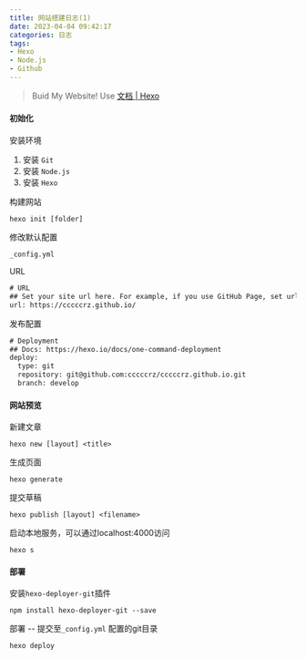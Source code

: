 ```yaml
---
title: 网站搭建日志(1)
date: 2023-04-04 09:42:17
categories: 日志
tags:
- Hexo
- Node.js
- Github
---
```


> Buid My Website! Use [文档 | Hexo](https://hexo.io/zh-cn/docs/)
>
> <!--more-->


#### 初始化

安装环境

1. 安装 `Git`
2. 安装 `Node.js`
3. 安装 `Hexo`

构建网站

```git
hexo init [folder]
```

修改默认配置

`_config.yml`

URL

```txt
# URL
## Set your site url here. For example, if you use GitHub Page, set url as 'https://username.github.io/project'
url: https://cccccrz.github.io/
```

发布配置

```txt
# Deployment
## Docs: https://hexo.io/docs/one-command-deployment
deploy:
  type: git
  repository: git@github.com:cccccrz/cccccrz.github.io.git
  branch: develop
```



#### 网站预览

新建文章

```
hexo new [layout] <title>
```

生成页面

```git
hexo generate
```

提交草稿

```git
hexo publish [layout] <filename>
```

启动本地服务，可以通过localhost:4000访问

```git
hexo s
```



#### 部署

安装`hexo-deployer-git`插件

```
npm install hexo-deployer-git --save
```

部署 -- 提交至`_config.yml` 配置的git目录

```git
hexo deploy
```

